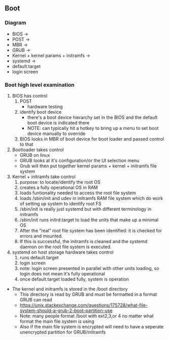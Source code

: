 ## Boot 



### Diagram

* BIOS -> 
* POST -> 
* MBR -> 
* GRUB -> 
* Kernel + kernel params + initramfs ->
* systemd  -> 
* default.target
* login screen

### Boot high level examination
1. BIOS has control
    1.  POST 
        * hardware testing
    1. identify boot device
        * there's a boot device hierarchy set in the BIOS and the default boot device is indicated there
        * NOTE: can typically hit a hotkey to bring up a menu to set boot device manually to override 
    1. BIOS looks in MBR of boot device for boot loader and passed control to that
1. Bootloader takes control
    * GRUB on linux
    * GRUB looks at it's configuration/or the UI selection menu 
    * Grub will then put together kernel params + kernel + initramfs file system
1. Kernel + initramfs take control
    1. purpose: to locate/identify the root OS
    1. creates a fully operational OS in RAM
    1. loads funtionality needed to access the root file system
    1. loads /sbin/init and udev in initramfs RAM file system which do work of setting up system to identify root FS
    1. /sbin/init is really just systemd but with different terminology in initramfs
    1. /sbin/init runs initrd.target to load the units that make up a minimal OS
    1. After the “real” root file system has been identified: it is checked for errors and mounted.
    1. If this is successful, the initramfs is cleaned and the systemd daemon on the root file system is executed. 
1. systemd on host storage hardware takes control
    1. runs default.target
    1. login screen
    1. note: login screen presented in parallel with other units loading, so login does not mean it's fully  operational
    1. once default.target loaded fully, system is operation





* The kernel and initramfs is stored in the /boot directory
    * This directory is read by GRUB and must be formatted in a format GRUB can read
    * https://unix.stackexchange.com/questions/175728/what-file-system-should-a-grub-2-boot-partition-use
    * Note: many people format /boot with ext2,3,or 4 no matter what format the main file system is using
    * Also if the main file system is encrypted will need to have a seperate unencrypted partition for GRUB/initramfs



